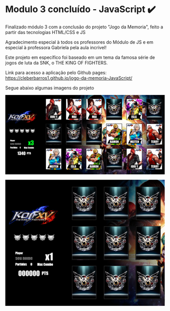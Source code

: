 # Modulo 3 concluído - JavaScript :heavy_check_mark:

Finalizado módulo 3 com a conclusão do projeto "Jogo da Memoria", feito a partir das tecnologias HTML/CSS e JS

Agradecimento especial à todos os professores do Módulo de JS e em especial à professora Gabriela pela aula incrível!

Este projeto em específico foi baseado em um tema da famosa série de jogos de luta da SNK, o THE KING OF FIGHTERS.

Link para acesso a aplicação pelo Github pages:
https://cleberbarros1.github.io/jogo-da-memoria-JavaScript/

Segue abaixo algumas imagens do projeto

![img1](img1.PNG)



![img2](img2.PNG)
